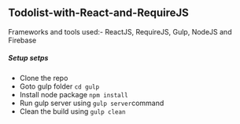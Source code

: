 ## Todolist-with-React-and-RequireJS
Frameworks and tools used:- ReactJS, RequireJS, Gulp, NodeJS and Firebase
##### Setup setps
- Clone the repo
- Goto gulp folder `cd gulp`
- Install node package `npm install`
- Run gulp server using `gulp server`command
- Clean the build using `gulp clean`
